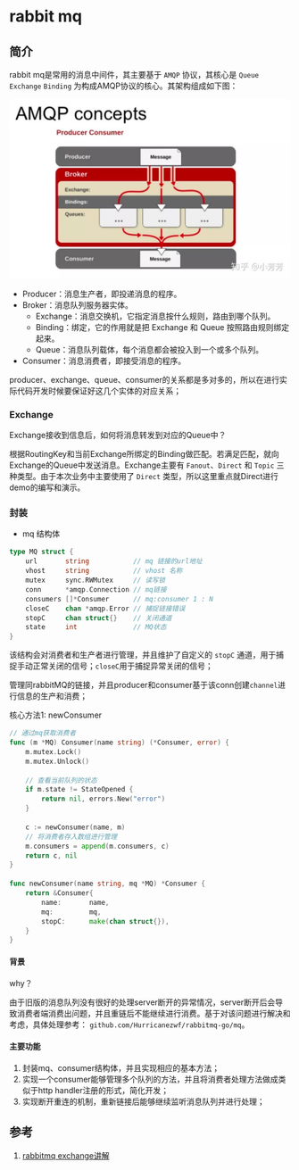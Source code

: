 
# rabbit mq


## 简介

rabbit mq是常用的消息中间件，其主要基于 `AMQP` 协议，其核心是 `Queue` `Exchange` `Binding` 为构成AMQP协议的核心。其架构组成如下图：

![img.png](img.png "基础架构")


- Producer：消息生产者，即投递消息的程序。
- Broker：消息队列服务器实体。
  - Exchange：消息交换机，它指定消息按什么规则，路由到哪个队列。
  - Binding：绑定，它的作用就是把 Exchange 和 Queue 按照路由规则绑定起来。
  - Queue：消息队列载体，每个消息都会被投入到一个或多个队列。
- Consumer：消息消费者，即接受消息的程序。


producer、exchange、queue、consumer的关系都是多对多的，所以在进行实际代码开发时候要保证好这几个实体的对应关系；

### Exchange

Exchange接收到信息后，如何将消息转发到对应的Queue中？

根据RoutingKey和当前Exchange所绑定的Binding做匹配。若满足匹配，就向Exchange的Queue中发送消息。Exchange主要有 `Fanout`、`Direct` 和 `Topic` 三种类型。由于本次业务中主要使用了 `Direct` 类型，所以这里重点就Direct进行demo的编写和演示。


### 封装

- mq 结构体

```go
type MQ struct {
	url       string           // mq 链接的url地址
	vhost     string           // vhost 名称
	mutex     sync.RWMutex     // 读写锁
	conn      *amqp.Connection // mq链接
	consumers []*Consumer      // mq:consumer 1 : N
	closeC    chan *amqp.Error // 捕捉链接错误
	stopC     chan struct{}    // 关闭通道
	state     int              // MQ状态
}
```

该结构会对消费者和生产者进行管理，并且维护了自定义的 `stopC` 通道，用于捕捉手动正常关闭的信号；`closeC`用于捕捉异常关闭的信号；

管理同rabbitMQ的链接，并且producer和consumer基于该conn创建`channel`进行信息的生产和消费；

核心方法1: newConsumer

```go
// 通过mq获取消费者
func (m *MQ) Consumer(name string) (*Consumer, error) {
	m.mutex.Lock()
	m.mutex.Unlock()

	// 查看当前队列的状态
	if m.state != StateOpened {
		return nil, errors.New("error")
	}

	c := newConsumer(name, m)
	// 将消费者存入数组进行管理
	m.consumers = append(m.consumers, c)
	return c, nil
}

func newConsumer(name string, mq *MQ) *Consumer {
    return &Consumer{
        name:       name,
        mq:         mq,
        stopC:      make(chan struct{}),
    }
}
```





#### 背景

why？

由于旧版的消息队列没有很好的处理server断开的异常情况，server断开后会导致消费者端消费出问题，并且重链后不能继续进行消费。基于对该问题进行解决和考虑，具体处理参考： `github.com/Hurricanezwf/rabbitmq-go/mq`。


#### 主要功能

1. 封装mq、consumer结构体，并且实现相应的基本方法；
2. 实现一个consumer能够管理多个队列的方法，并且将消费者处理方法做成类似于http handler注册的形式，简化开发；
3. 实现断开重连的机制，重新链接后能够继续监听消息队列并进行处理；

## 参考

1. [rabbitmq exchange讲解](https://zhuanlan.zhihu.com/p/37198933)

